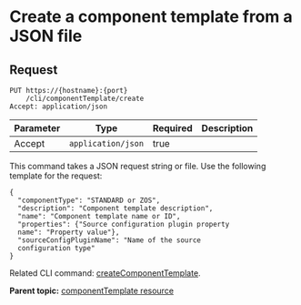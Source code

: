# Create a component template from a JSON file

## Request

```
PUT https://{hostname}:{port}
    /cli/componentTemplate/create
Accept: application/json

```

|Parameter|Type|Required|Description|
|---------|----|--------|-----------|
|Accept|`application/json`|true| |

This command takes a JSON request string or file. Use the following template for the request:

```
{
  "componentType": "STANDARD or ZOS",
  "description": "Component template description",
  "name": "Component template name or ID",
  "properties": {"Source configuration plugin property 
  name": "Property value"},
  "sourceConfigPluginName": "Name of the source 
  configuration type"
}

```

Related CLI command: [createComponentTemplate](udclient_createcomponenttemplate.md).

**Parent topic:** [componentTemplate resource](../../com.ibm.udeploy.api.doc/topics/rest_cli_componenttemplate.md)

